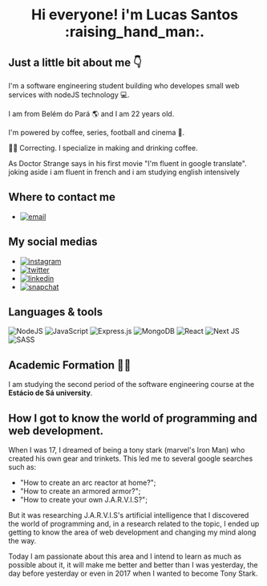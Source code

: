 <h1 align="center"> Hi everyone! i'm Lucas Santos :raising_hand_man:. </h1>


## Just a little bit about me :point_down:
 I'm a software engineering student building who developes small web services with nodeJS technology 	:computer:.
 
 
 I am from Belém do Pará :earth_americas: and I am 22 years old.
 
 
 I'm powered by coffee, series, football and cinema :battery:.
 
 
 :man_facepalming: Correcting. I specialize in making and drinking coffee.
 
 As Doctor Strange says in his first movie "I'm fluent in google translate". joking aside i am fluent in french and i am studying english intensively
 
 ## Where to contact me
 - [![email](https://img.shields.io/badge/Gmail-D14836?style=for-the-badge&logo=gmail&logoColor=white)]()
 
 ## My social medias
 - [![instagram](https://img.shields.io/badge/Instagram-E4405F?style=for-the-badge&logo=instagram&logoColor=white)]()
 - [![twitter](https://img.shields.io/badge/Twitter-1DA1F2?style=for-the-badge&logo=twitter&logoColor=white)](https://google.com.br)
 - [![linkedin](https://img.shields.io/badge/LinkedIn-0077B5?style=for-the-badge&logo=linkedin&logoColor=white)]()
 - [![snapchat](https://img.shields.io/badge/Snapchat-FFFC00?style=for-the-badge&logo=snapchat&logoColor=white)]()

 
 ## Languages & tools
 ![NodeJS](https://img.shields.io/badge/node.js-6DA55F?style=for-the-badge&logo=node.js&logoColor=white)
 ![JavaScript](https://img.shields.io/badge/javascript-%23323330.svg?style=for-the-badge&logo=javascript&logoColor=%23F7DF1E)
 ![Express.js](https://img.shields.io/badge/express.js-%23404d59.svg?style=for-the-badge&logo=express&logoColor=%2361DAFB)
 ![MongoDB](https://img.shields.io/badge/MongoDB-%234ea94b.svg?style=for-the-badge&logo=mongodb&logoColor=white)
 ![React](https://img.shields.io/badge/react-%2320232a.svg?style=for-the-badge&logo=react&logoColor=%2361DAFB)
 ![Next JS](https://img.shields.io/badge/Next-black?style=for-the-badge&logo=next.js&logoColor=white)
 ![SASS](https://img.shields.io/badge/SASS-hotpink.svg?style=for-the-badge&logo=SASS&logoColor=white)
 
## Academic Formation :man_student:

I am studying the second period of the software engineering course at the **Estácio de Sá university**.

## How I got to know the world of programming and web development.
When I was 17, I dreamed of being a tony stark (marvel's Iron Man) who created his own gear and trinkets. This led me to several google searches such as:
- "How to create an arc reactor at home?";
- "How to create an armored armor?";
- "How to create your own J.A.R.V.I.S?";

But it was researching J.A.R.V.I.S's artificial intelligence that I discovered the world of programming and, in a research related to the topic, I ended up getting to know the area of web development and changing my mind along the way.

Today I am passionate about this area and I intend to learn as much as possible about it, it will make me better and better than I was yesterday, the day before yesterday or even in 2017 when I wanted to become Tony Stark.

